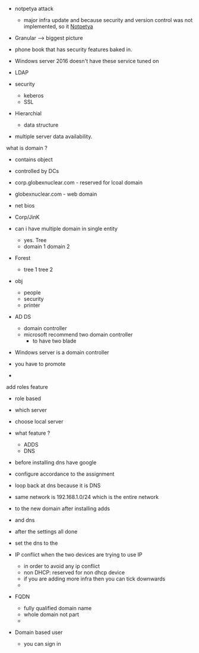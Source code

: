- notpetya  attack
    - major infra update and because security and version control was not implemented, so it 
    [Notpetya](https://www.wired.com/story/notpetya-cyberattack-ukraine-russia-code-crashed-the-world/)

- Granular --> biggest picture
- phone book that has security features baked in.
- Windows server 2016 doesn't have these service tuned on

- LDAP
- security
    - keberos
    - SSL
- Hierarchial
    - data structure
- multiple server data availability.

what is domain ?
- contains object
- controlled by DCs
- corp.globexnuclear.com - reserved for lcoal domain
- globexnuclear.com - web domain
- net bios
- Corp/JinK
- can i have multiple domain in single entity
    - yes. Tree
    - domain 1 domain 2
- Forest
    - tree 1 tree 2

- obj
    - people
    - security
    - printer
- AD DS
    - domain controller
    - microsoft recommend two domain controller
        - to have two blade
- Windows server is a domain controller 
- you have to promote
- 

add roles feature
- role based
- which server
- choose local server
- what feature ? 
    - ADDS
    - DNS
- before installing dns have google
- configure accordance to the assignment
- loop back at dns because it is DNS

- same network is 192.168.1.0/24 which is the entire network 
- to the new domain after installing adds
- and dns
- after the settings all done
- set the dns to the 
- IP conflict when the two devices are trying to use IP
    - in order to avoid any ip conflict
    - non DHCP: reserved for non dhcp device
    - if you are adding more infra then you can tick downwards
    - 

- FQDN
    - fully qualified domain name
    - whole domain not part
    - 

- Domain based user
    - you can sign in